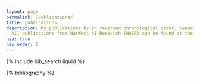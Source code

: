 ```yaml
---
layout: page
permalink: /publications/
title: publications
description: My publications by in reversed chronological order. Generated by jekyll-scholar.
  All publications from NatWest AI Research (NAIR) can be found at the following url https://www.natwestgroup.com/news-and-insights/latest-stories/ai-and-data/2024/aug/ai-research.html.
nav: true
nav_order: 2
---
```


<!-- _pages/publications.md -->

<!-- Bibsearch Feature -->

{% include bib_search.liquid %}

<div class="publications">

{% bibliography %}

</div>
